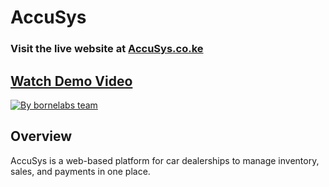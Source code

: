 # AccuSys

 
### Visit the live website at **[AccuSys.co.ke](https://accusys.co.ke)**  

## [Watch Demo Video](https://www.youtube.com/watch?v=9kt0-CmsP4Q)  

[![By bornelabs team](https://github.com/BorneLabs/Assets/blob/7553b8cb1d83b671277b2457ac119972b6ae77c4/Images/By%20bornelabs%20team.png)](https://www.youtube.com/watch?v=9kt0-CmsP4Q)  

## Overview  
AccuSys is a web-based platform for car dealerships to manage inventory, sales, and payments in one place.  

